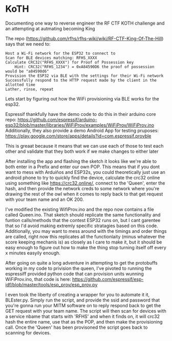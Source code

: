 # KoTH
Documenting one way to reverse engineer the RF CTF KOTH challenge and an attempting at autmating becoming King



The repo (https://github.com/rfhs/rfhs-wiki/wiki/RF-CTF-King-Of-The-Hill) says that we need to:


    Host a Wi-Fi network for the ESP32 to connect to
    Scan for BLE devices matching: RFHS_XXXX
    Calculate CRC32("RFHS_XXXX") for Proof of Possession key
        Hint: CRC32("RFHS_1234") = 0xA84590D6 the proof of possession would be "a84590d6"
    Provision the ESP32 via BLE with the settings for their Wi-Fi network
    Successfully respond to the HTTP request made by the client in the allotted time
    Lather, rinse, repeat


Lets start by figuring out how the WiFi provisioning via BLE works for the esp32. 

Espressif thankfully have the demo code to do this in their arduino core repo: https://github.com/espressif/arduino-esp32/blob/master/libraries/WiFiProv/examples/WiFiProv/WiFiProv.ino
Additionally, they also provide a demo Android App for testing pruposes: https://play.google.com/store/apps/details?id=com.espressif.provble

This is greaat because it means that we can use each of those to test each other and validate that they both work if we make changes to either later


After installing the app and flashing the sketch it looks like we're able to both enter in a Prefix and enter our own POP. This means that if you dont want to mess with Arduiños and ESP32s, you could theoretically just use an android phone to try to quickly find the device, calculate the crc32 online using something like https://crc32.online/, connect to the 'Queen', enter the hash, and then provide the network creds to some network where you're drawing the rest of the owl when it comes to reply back to that get request with your team name and an OK 200.



I've modified the existing WifiProv.ino and the repo now contains a file called Queen.ino. That sketch should replicate the same functionality and funtion calls/methods that the contest ESP32 runs on, but I cant garentee that so I'd avoid making extremly specific stratagies based on this code. Additionally, you may want to mess around with the timings and order things are called, right now this replicates all the functionlaity (minus whatever the score keeping mechanis is) as closely as I care to make it, but it should be easy enough to figure out how to make the thing stop turning itself off every x minutes easyily enough.


After going on quite a long adventure in attempting to get the protobuffs working in my code to privision the queen, I've pivoted to running the espressiff provided python code that can provision units wunning WiFiProv.ino, that code is here: https://github.com/espressif/esp-idf/blob/master/tools/esp_prov/esp_prov.py

I even took the liberty of creating a wrapper for you to automate it it, BLEster.py. Simply run the script, and provide the ssid and password that you're gonna run your MITM software on to reply respond back to get the GET request with your team name. The script will then scan for devices with a service nbame that starts with 'RFHS' and when it finds on, it will crc32 hash the entire name, use that as the POP, and then make the provisioning call. Once the 'Queen' has been provisoned the script goes back to scanning for devices. 
